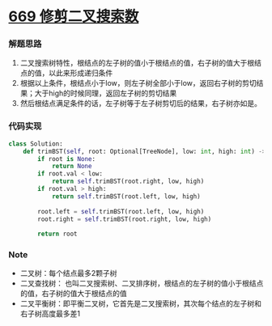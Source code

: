 # [669 修剪二叉搜索数](https://leetcode.cn/problems/trim-a-binary-search-tree/)

### 解题思路

1. 二叉搜索树特性，根结点的左子树的值小于根结点的值，右子树的值大于根结点的值，以此来形成递归条件
2. 根据以上条件，根结点小于low，则左子树全部小于low，返回右子树的剪切结果；大于high的时候同理，返回左子树的剪切结果
3. 然后根结点满足条件的话，左子树等于左子树剪切后的结果，右子树亦如是。

### 代码实现

```python
class Solution:
    def trimBST(self, root: Optional[TreeNode], low: int, high: int) -> Optional[TreeNode]:
        if root is None:
            return None
        if root.val < low:
            return self.trimBST(root.right, low, high)
        if root.val > high:
            return self.trimBST(root.left, low, high)
            
        root.left = self.trimBST(root.left, low, high)
        root.right = self.trimBST(root.right, low, high)
        
        return root
```



### Note

- 二叉树：每个结点最多2颗子树
- 二叉查找树： 也叫二叉搜索树、二叉排序树，根结点的左子树的值小于根结点的值，右子树的值大于根结点的值
- 二叉平衡树：即平衡二叉树，它首先是二叉搜索树，其次每个结点的左子树和右子树高度最多差1